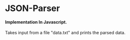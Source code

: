 # JSON-Parser

#### Implementation In Javascript.

Takes input from a file "data.txt" and prints the parsed data.
